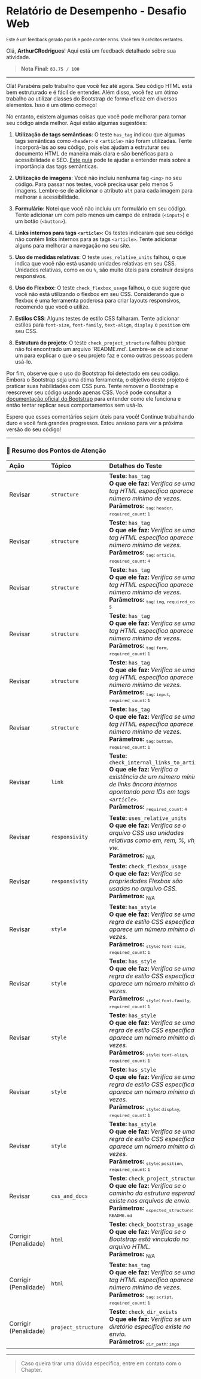# Relatório de Desempenho - Desafio Web
<sup>Este é um feedback gerado por IA e pode conter erros. Você tem 9 créditos restantes.</sup>

Olá, **ArthurCRodrigues**! Aqui está um feedback detalhado sobre sua atividade.
> **Nota Final:** **`83.75 / 100`**
---
Olá! Parabéns pelo trabalho que você fez até agora. Seu código HTML está bem estruturado e é fácil de entender. Além disso, você fez um ótimo trabalho ao utilizar classes do Bootstrap de forma eficaz em diversos elementos. Isso é um ótimo começo! 

No entanto, existem algumas coisas que você pode melhorar para tornar seu código ainda melhor. Aqui estão algumas sugestões:

1. **Utilização de tags semânticas**: O teste `has_tag` indicou que algumas tags semânticas como `<header>` e `<article>` não foram utilizadas. Tente incorporá-las ao seu código, pois elas ajudam a estruturar seu documento HTML de maneira mais clara e são benéficas para a acessibilidade e SEO. [Este guia](https://developer.mozilla.org/pt-BR/docs/Web/Guide/HTML/HTML5) pode te ajudar a entender mais sobre a importância das tags semânticas.

2. **Utilização de imagens**: Você não incluiu nenhuma tag `<img>` no seu código. Para passar nos testes, você precisa usar pelo menos 5 imagens. Lembre-se de adicionar o atributo `alt` para cada imagem para melhorar a acessibilidade.

3. **Formulário**: Notei que você não incluiu um formulário em seu código. Tente adicionar um com pelo menos um campo de entrada (`<input>`) e um botão (`<button>`).

4. **Links internos para tags `<article>`**: Os testes indicaram que seu código não contém links internos para as tags `<article>`. Tente adicionar alguns para melhorar a navegação no seu site.

5. **Uso de medidas relativas**: O teste `uses_relative_units` falhou, o que indica que você não está usando unidades relativas em seu CSS. Unidades relativas, como `em` ou `%`, são muito úteis para construir designs responsivos. 

6. **Uso do Flexbox**: O teste `check_flexbox_usage` falhou, o que sugere que você não está utilizando o flexbox em seu CSS. Considerando que o flexbox é uma ferramenta poderosa para criar layouts responsivos, recomendo que você o utilize. 

7. **Estilos CSS**: Alguns testes de estilo CSS falharam. Tente adicionar estilos para `font-size`, `font-family`, `text-align`, `display` e `position` em seu CSS.

8. **Estrutura do projeto**: O teste `check_project_structure` falhou porque não foi encontrado um arquivo 'README.md'. Lembre-se de adicionar um para explicar o que o seu projeto faz e como outras pessoas podem usá-lo.

Por fim, observe que o uso do Bootstrap foi detectado em seu código. Embora o Bootstrap seja uma ótima ferramenta, o objetivo deste projeto é praticar suas habilidades com CSS puro. Tente remover o Bootstrap e reescrever seu código usando apenas CSS. Você pode consultar a [documentação oficial do Bootstrap](https://getbootstrap.com/docs/4.1/getting-started/introduction/) para entender como ele funciona e então tentar replicar seus comportamentos sem usá-lo.

Espero que esses comentários sejam úteis para você! Continue trabalhando duro e você fará grandes progressos. Estou ansioso para ver a próxima versão do seu código!

---

### 📝 Resumo dos Pontos de Atenção
| Ação | Tópico | Detalhes do Teste |
|:---|:---|:---|
| Revisar | `structure` | **Teste:** `has_tag`<br>**O que ele faz:** *Verifica se uma tag HTML específica aparece um número mínimo de vezes.*<br>**Parâmetros:** <sub>`tag`: `header`, `required_count`: `1`</sub> |
| Revisar | `structure` | **Teste:** `has_tag`<br>**O que ele faz:** *Verifica se uma tag HTML específica aparece um número mínimo de vezes.*<br>**Parâmetros:** <sub>`tag`: `article`, `required_count`: `4`</sub> |
| Revisar | `structure` | **Teste:** `has_tag`<br>**O que ele faz:** *Verifica se uma tag HTML específica aparece um número mínimo de vezes.*<br>**Parâmetros:** <sub>`tag`: `img`, `required_count`: `5`</sub> |
| Revisar | `structure` | **Teste:** `has_tag`<br>**O que ele faz:** *Verifica se uma tag HTML específica aparece um número mínimo de vezes.*<br>**Parâmetros:** <sub>`tag`: `form`, `required_count`: `1`</sub> |
| Revisar | `structure` | **Teste:** `has_tag`<br>**O que ele faz:** *Verifica se uma tag HTML específica aparece um número mínimo de vezes.*<br>**Parâmetros:** <sub>`tag`: `input`, `required_count`: `1`</sub> |
| Revisar | `structure` | **Teste:** `has_tag`<br>**O que ele faz:** *Verifica se uma tag HTML específica aparece um número mínimo de vezes.*<br>**Parâmetros:** <sub>`tag`: `button`, `required_count`: `1`</sub> |
| Revisar | `link` | **Teste:** `check_internal_links_to_article`<br>**O que ele faz:** *Verifica a existência de um número mínimo de links âncora internos apontando para IDs em tags `<article>`.*<br>**Parâmetros:** <sub>`required_count`: `4`</sub> |
| Revisar | `responsivity` | **Teste:** `uses_relative_units`<br>**O que ele faz:** *Verifica se o arquivo CSS usa unidades relativas como em, rem, %, vh, vw.*<br>**Parâmetros:** <sub>N/A</sub> |
| Revisar | `responsivity` | **Teste:** `check_flexbox_usage`<br>**O que ele faz:** *Verifica se propriedades Flexbox são usadas no arquivo CSS.*<br>**Parâmetros:** <sub>N/A</sub> |
| Revisar | `style` | **Teste:** `has_style`<br>**O que ele faz:** *Verifica se uma regra de estilo CSS específica aparece um número mínimo de vezes.*<br>**Parâmetros:** <sub>`style`: `font-size`, `required_count`: `1`</sub> |
| Revisar | `style` | **Teste:** `has_style`<br>**O que ele faz:** *Verifica se uma regra de estilo CSS específica aparece um número mínimo de vezes.*<br>**Parâmetros:** <sub>`style`: `font-family`, `required_count`: `1`</sub> |
| Revisar | `style` | **Teste:** `has_style`<br>**O que ele faz:** *Verifica se uma regra de estilo CSS específica aparece um número mínimo de vezes.*<br>**Parâmetros:** <sub>`style`: `text-align`, `required_count`: `1`</sub> |
| Revisar | `style` | **Teste:** `has_style`<br>**O que ele faz:** *Verifica se uma regra de estilo CSS específica aparece um número mínimo de vezes.*<br>**Parâmetros:** <sub>`style`: `display`, `required_count`: `1`</sub> |
| Revisar | `style` | **Teste:** `has_style`<br>**O que ele faz:** *Verifica se uma regra de estilo CSS específica aparece um número mínimo de vezes.*<br>**Parâmetros:** <sub>`style`: `position`, `required_count`: `1`</sub> |
| Revisar | `css_and_docs` | **Teste:** `check_project_structure`<br>**O que ele faz:** *Verifica se o caminho da estrutura esperada existe nos arquivos de envio.*<br>**Parâmetros:** <sub>`expected_structure`: `README.md`</sub> |
| Corrigir (Penalidade) | `html` | **Teste:** `check_bootstrap_usage`<br>**O que ele faz:** *Verifica se o Bootstrap está vinculado no arquivo HTML.*<br>**Parâmetros:** <sub>N/A</sub> |
| Corrigir (Penalidade) | `html` | **Teste:** `has_tag`<br>**O que ele faz:** *Verifica se uma tag HTML específica aparece um número mínimo de vezes.*<br>**Parâmetros:** <sub>`tag`: `script`, `required_count`: `1`</sub> |
| Corrigir (Penalidade) | `project_structure` | **Teste:** `check_dir_exists`<br>**O que ele faz:** *Verifica se um diretório específico existe no envio.*<br>**Parâmetros:** <sub>`dir_path`: `imgs`</sub> |


---
> Caso queira tirar uma dúvida específica, entre em contato com o Chapter.